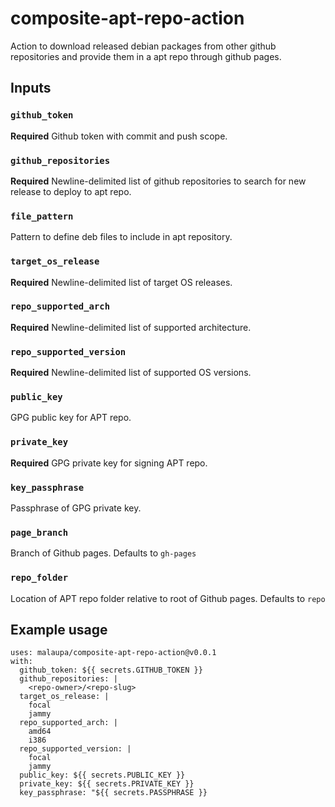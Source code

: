 # composite-apt-repo-action
Action to download released debian packages from other github repositories and provide them in a apt repo through github pages.

## Inputs
### `github_token`

**Required** Github token with commit and push scope.

### `github_repositories`

**Required** Newline-delimited list of github repositories to search for new release to deploy to apt repo.

### `file_pattern`

Pattern to define deb files to include in apt repository.

### `target_os_release`

**Required** Newline-delimited list of target OS releases.

### `repo_supported_arch`

**Required** Newline-delimited list of supported architecture.

### `repo_supported_version`

**Required** Newline-delimited list of supported OS versions.

### `public_key`

GPG public key for APT repo.

### `private_key`

**Required** GPG private key for signing APT repo.

### `key_passphrase`

Passphrase of GPG private key.

### `page_branch`

Branch of Github pages. Defaults to `gh-pages`

### `repo_folder`

Location of APT repo folder relative to root of Github pages. Defaults to `repo`

## Example usage
```
uses: malaupa/composite-apt-repo-action@v0.0.1
with:
  github_token: ${{ secrets.GITHUB_TOKEN }}
  github_repositories: |
    <repo-owner>/<repo-slug>
  target_os_release: |
    focal
    jammy
  repo_supported_arch: |
    amd64
    i386
  repo_supported_version: |
    focal
    jammy
  public_key: ${{ secrets.PUBLIC_KEY }}
  private_key: ${{ secrets.PRIVATE_KEY }}
  key_passphrase: "${{ secrets.PASSPHRASE }}
```
